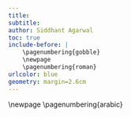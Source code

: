 ```yaml
---
title:
subtitle:
author: Siddhant Agarwal
toc: true
include-before: |
    \pagenumbering{gobble}
    \newpage
    \pagenumbering{roman}
urlcolor: blue
geometry: margin=2.6cm
---
```


\newpage
\pagenumbering{arabic}
